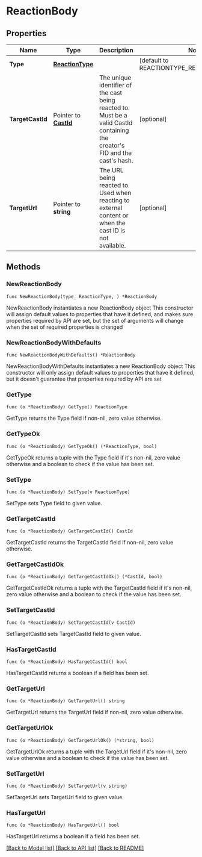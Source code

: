 # ReactionBody

## Properties

Name | Type | Description | Notes
------------ | ------------- | ------------- | -------------
**Type** | [**ReactionType**](ReactionType.md) |  | [default to REACTIONTYPE_REACTION_TYPE_LIKE]
**TargetCastId** | Pointer to [**CastId**](CastId.md) | The unique identifier of the cast being reacted to. Must be a valid CastId containing the creator&#39;s FID and the cast&#39;s hash. | [optional] 
**TargetUrl** | Pointer to **string** | The URL being reacted to. Used when reacting to external content or when the cast ID is not available. | [optional] 

## Methods

### NewReactionBody

`func NewReactionBody(type_ ReactionType, ) *ReactionBody`

NewReactionBody instantiates a new ReactionBody object
This constructor will assign default values to properties that have it defined,
and makes sure properties required by API are set, but the set of arguments
will change when the set of required properties is changed

### NewReactionBodyWithDefaults

`func NewReactionBodyWithDefaults() *ReactionBody`

NewReactionBodyWithDefaults instantiates a new ReactionBody object
This constructor will only assign default values to properties that have it defined,
but it doesn't guarantee that properties required by API are set

### GetType

`func (o *ReactionBody) GetType() ReactionType`

GetType returns the Type field if non-nil, zero value otherwise.

### GetTypeOk

`func (o *ReactionBody) GetTypeOk() (*ReactionType, bool)`

GetTypeOk returns a tuple with the Type field if it's non-nil, zero value otherwise
and a boolean to check if the value has been set.

### SetType

`func (o *ReactionBody) SetType(v ReactionType)`

SetType sets Type field to given value.


### GetTargetCastId

`func (o *ReactionBody) GetTargetCastId() CastId`

GetTargetCastId returns the TargetCastId field if non-nil, zero value otherwise.

### GetTargetCastIdOk

`func (o *ReactionBody) GetTargetCastIdOk() (*CastId, bool)`

GetTargetCastIdOk returns a tuple with the TargetCastId field if it's non-nil, zero value otherwise
and a boolean to check if the value has been set.

### SetTargetCastId

`func (o *ReactionBody) SetTargetCastId(v CastId)`

SetTargetCastId sets TargetCastId field to given value.

### HasTargetCastId

`func (o *ReactionBody) HasTargetCastId() bool`

HasTargetCastId returns a boolean if a field has been set.

### GetTargetUrl

`func (o *ReactionBody) GetTargetUrl() string`

GetTargetUrl returns the TargetUrl field if non-nil, zero value otherwise.

### GetTargetUrlOk

`func (o *ReactionBody) GetTargetUrlOk() (*string, bool)`

GetTargetUrlOk returns a tuple with the TargetUrl field if it's non-nil, zero value otherwise
and a boolean to check if the value has been set.

### SetTargetUrl

`func (o *ReactionBody) SetTargetUrl(v string)`

SetTargetUrl sets TargetUrl field to given value.

### HasTargetUrl

`func (o *ReactionBody) HasTargetUrl() bool`

HasTargetUrl returns a boolean if a field has been set.


[[Back to Model list]](../README.md#documentation-for-models) [[Back to API list]](../README.md#documentation-for-api-endpoints) [[Back to README]](../README.md)


